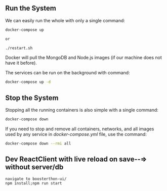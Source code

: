 
## Run the System
We can easily run the whole with only a single command:
```bash
docker-compose up

or

./restart.sh

```

Docker will pull the MongoDB and Node.js images (if our machine does not have it before).

The services can be run on the background with command:
```bash
docker-compose up -d
```

## Stop the System
Stopping all the running containers is also simple with a single command:
```bash
docker-compose down
```

If you need to stop and remove all containers, networks, and all images used by any service in <em>docker-compose.yml</em> file, use the command:
```bash
docker-compose down --rmi all
```


## Dev ReactClient with live reload on save--=> without server/db
``` 
navigate to boosterthon-ui/
npm install;npm run start 
```